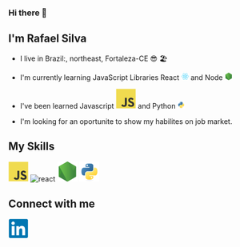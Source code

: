 ### Hi there 👋
## I'm Rafael Silva
- I live in Brazil:, northeast, Fortaleza-CE 😎 🏖️
- I'm currently learning JavaScript Libraries React <img src="https://raw.githubusercontent.com/devicons/devicon/master/icons/react/react-original.svg" alt="react" width="15" height="15" style="max-width:100%"></img> and Node <img src="https://raw.githubusercontent.com/devicons/devicon/master/icons/nodejs/nodejs-original.svg" alt="node" width="15" height="15" style="max-width:100%"></img>

- I've been learned Javascript <img src="https://raw.githubusercontent.com/devicons/devicon/master/icons/javascript/javascript-original.svg" alt="javascript" width="40" height="40" style="max-width:100%"></img> and Python <img src="https://raw.githubusercontent.com/devicons/devicon/master/icons/python/python-original.svg" alt="javascript" width="15" height="15" style="max-width:100%"></img>

  
- I'm looking for an oportunite to show my habilites on job market.

## My Skills
<img src="https://raw.githubusercontent.com/devicons/devicon/master/icons/javascript/javascript-original.svg" alt="javascript" width="40" height="40" style="max-width:100%"></img>
<img src="https://cdn.jsdelivr.net/gh/devicons/devicon/icons/react/react-original.svg" alt="react" width="40" height="40" style="max-width:100%"/> 
<img src="https://raw.githubusercontent.com/devicons/devicon/master/icons/nodejs/nodejs-original.svg" alt="node" width="40" height="40" style="max-width:100%"></img>
<img src="https://raw.githubusercontent.com/devicons/devicon/master/icons/python/python-original.svg" alt="javascript" width="40" height="40" style="max-width:100%"></img>


## Connect with me
<a href="https://www.linkedin.com/in/rafael-silva-37510274/">
<img src="https://raw.githubusercontent.com/devicons/devicon/master/icons/linkedin/linkedin-original.svg" alt="linkedin" width="40" height="40" style="max-width:100%;"></img>





<!--
**MSilvaRafael/MSilvaRafael** is a ✨ _special_ ✨ repository because its `README.md` (this file) appears on your GitHub profile.

Here are some ideas to get you started:

- 🔭 I’m currently working on ...
- 🌱 I’m currently learning ...
- 👯 I’m looking to collaborate on ...
- 🤔 I’m looking for help with ...
- 💬 Ask me about ...
- 📫 How to reach me: ...
- 😄 Pronouns: ...
- ⚡ Fun fact: ...
-->
